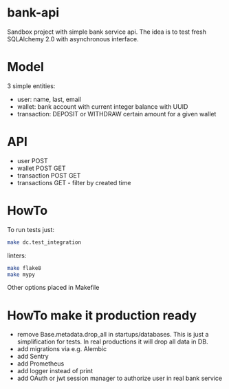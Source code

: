 # bank-api

Sandbox project with simple bank service api.
The idea is to test fresh SQLAlchemy 2.0 with asynchronous interface.

# Model

3 simple entities:

- user: name, last, email
- wallet: bank account with current integer balance with UUID
- transaction: DEPOSIT or WITHDRAW certain amount for a given wallet

# API

- user POST
- wallet POST GET
- transaction POST GET
- transactions GET - filter by created time


# HowTo

To run tests just:

``` bash
make dc.test_integration
```

linters:

``` bash
make flake8
make mypy
```

Other options placed in Makefile

# HowTo make it production ready
- remove Base.metadata.drop_all in startups/databases. This is just a simplification for tests. In real productions it will drop all data in DB.
- add migrations via e.g. Alembic
- add Sentry
- add Prometheus
- add logger instead of print
- add OAuth or jwt session manager to authorize user in real bank service

